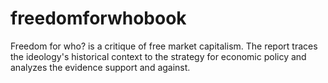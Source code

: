 # freedomforwhobook
Freedom for who? is a critique of free market capitalism. The report traces the ideology's historical context to the strategy for economic policy and analyzes the evidence support and against.

